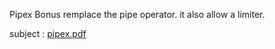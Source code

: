 Pipex Bonus remplace the pipe operator. 
it also allow a limiter.

subject :
[pipex.pdf](https://github.com/user-attachments/files/18733902/pipex.pdf)

